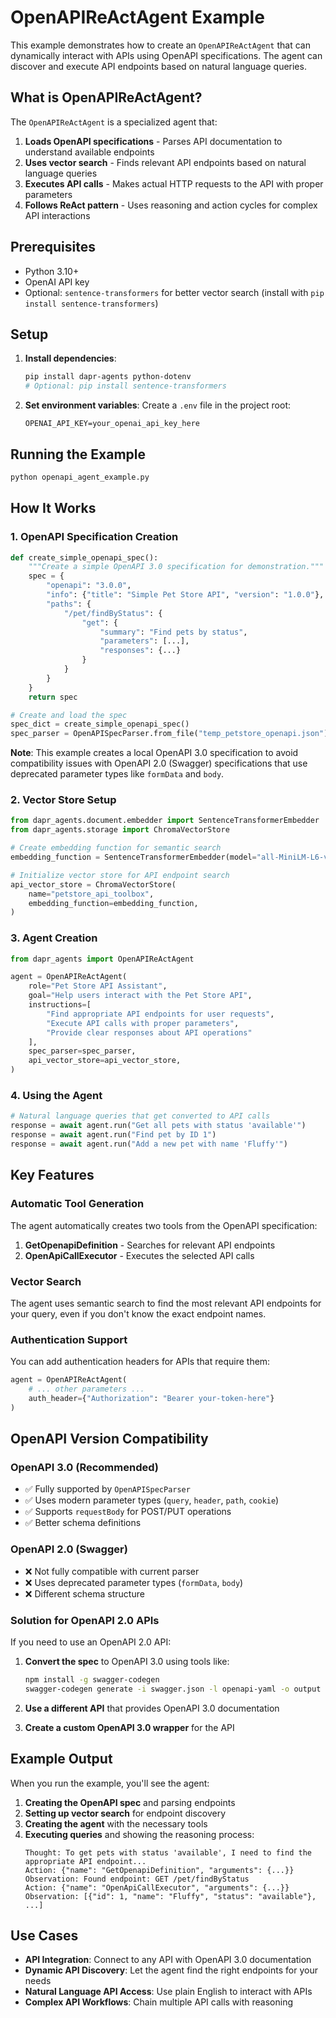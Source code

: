 # OpenAPIReActAgent Example

This example demonstrates how to create an `OpenAPIReActAgent` that can dynamically interact with APIs using OpenAPI specifications. The agent can discover and execute API endpoints based on natural language queries.

## What is OpenAPIReActAgent?

The `OpenAPIReActAgent` is a specialized agent that:

1. **Loads OpenAPI specifications** - Parses API documentation to understand available endpoints
2. **Uses vector search** - Finds relevant API endpoints based on natural language queries
3. **Executes API calls** - Makes actual HTTP requests to the API with proper parameters
4. **Follows ReAct pattern** - Uses reasoning and action cycles for complex API interactions

## Prerequisites

- Python 3.10+
- OpenAI API key
- Optional: `sentence-transformers` for better vector search (install with `pip install sentence-transformers`)

## Setup

1. **Install dependencies**:
   ```bash
   pip install dapr-agents python-dotenv
   # Optional: pip install sentence-transformers
   ```

2. **Set environment variables**:
   Create a `.env` file in the project root:
   ```env
   OPENAI_API_KEY=your_openai_api_key_here
   ```

## Running the Example

```bash
python openapi_agent_example.py
```

## How It Works

### 1. OpenAPI Specification Creation
```python
def create_simple_openapi_spec():
    """Create a simple OpenAPI 3.0 specification for demonstration."""
    spec = {
        "openapi": "3.0.0",
        "info": {"title": "Simple Pet Store API", "version": "1.0.0"},
        "paths": {
            "/pet/findByStatus": {
                "get": {
                    "summary": "Find pets by status",
                    "parameters": [...],
                    "responses": {...}
                }
            }
        }
    }
    return spec

# Create and load the spec
spec_dict = create_simple_openapi_spec()
spec_parser = OpenAPISpecParser.from_file("temp_petstore_openapi.json")
```

**Note**: This example creates a local OpenAPI 3.0 specification to avoid compatibility issues with OpenAPI 2.0 (Swagger) specifications that use deprecated parameter types like `formData` and `body`.

### 2. Vector Store Setup
```python
from dapr_agents.document.embedder import SentenceTransformerEmbedder
from dapr_agents.storage import ChromaVectorStore

# Create embedding function for semantic search
embedding_function = SentenceTransformerEmbedder(model="all-MiniLM-L6-v2")

# Initialize vector store for API endpoint search
api_vector_store = ChromaVectorStore(
    name="petstore_api_toolbox",
    embedding_function=embedding_function,
)
```

### 3. Agent Creation
```python
from dapr_agents import OpenAPIReActAgent

agent = OpenAPIReActAgent(
    role="Pet Store API Assistant",
    goal="Help users interact with the Pet Store API",
    instructions=[
        "Find appropriate API endpoints for user requests",
        "Execute API calls with proper parameters",
        "Provide clear responses about API operations"
    ],
    spec_parser=spec_parser,
    api_vector_store=api_vector_store,
)
```

### 4. Using the Agent
```python
# Natural language queries that get converted to API calls
response = await agent.run("Get all pets with status 'available'")
response = await agent.run("Find pet by ID 1")
response = await agent.run("Add a new pet with name 'Fluffy'")
```

## Key Features

### Automatic Tool Generation
The agent automatically creates two tools from the OpenAPI specification:

1. **GetOpenapiDefinition** - Searches for relevant API endpoints
2. **OpenApiCallExecutor** - Executes the selected API calls

### Vector Search
The agent uses semantic search to find the most relevant API endpoints for your query, even if you don't know the exact endpoint names.

### Authentication Support
You can add authentication headers for APIs that require them:

```python
agent = OpenAPIReActAgent(
    # ... other parameters ...
    auth_header={"Authorization": "Bearer your-token-here"}
)
```

## OpenAPI Version Compatibility

### OpenAPI 3.0 (Recommended)
- ✅ Fully supported by `OpenAPISpecParser`
- ✅ Uses modern parameter types (`query`, `header`, `path`, `cookie`)
- ✅ Supports `requestBody` for POST/PUT operations
- ✅ Better schema definitions

### OpenAPI 2.0 (Swagger)
- ❌ Not fully compatible with current parser
- ❌ Uses deprecated parameter types (`formData`, `body`)
- ❌ Different schema structure

### Solution for OpenAPI 2.0 APIs
If you need to use an OpenAPI 2.0 API:

1. **Convert the spec** to OpenAPI 3.0 using tools like:
   ```bash
   npm install -g swagger-codegen
   swagger-codegen generate -i swagger.json -l openapi-yaml -o output
   ```

2. **Use a different API** that provides OpenAPI 3.0 documentation

3. **Create a custom OpenAPI 3.0 wrapper** for the API

## Example Output

When you run the example, you'll see the agent:

1. **Creating the OpenAPI spec** and parsing endpoints
2. **Setting up vector search** for endpoint discovery
3. **Creating the agent** with the necessary tools
4. **Executing queries** and showing the reasoning process:
   ```
   Thought: To get pets with status 'available', I need to find the appropriate API endpoint...
   Action: {"name": "GetOpenapiDefinition", "arguments": {...}}
   Observation: Found endpoint: GET /pet/findByStatus
   Action: {"name": "OpenApiCallExecutor", "arguments": {...}}
   Observation: [{"id": 1, "name": "Fluffy", "status": "available"}, ...]
   ```

## Use Cases

- **API Integration**: Connect to any API with OpenAPI 3.0 documentation
- **Dynamic API Discovery**: Let the agent find the right endpoints for your needs
- **Natural Language API Access**: Use plain English to interact with APIs
- **Complex API Workflows**: Chain multiple API calls with reasoning
